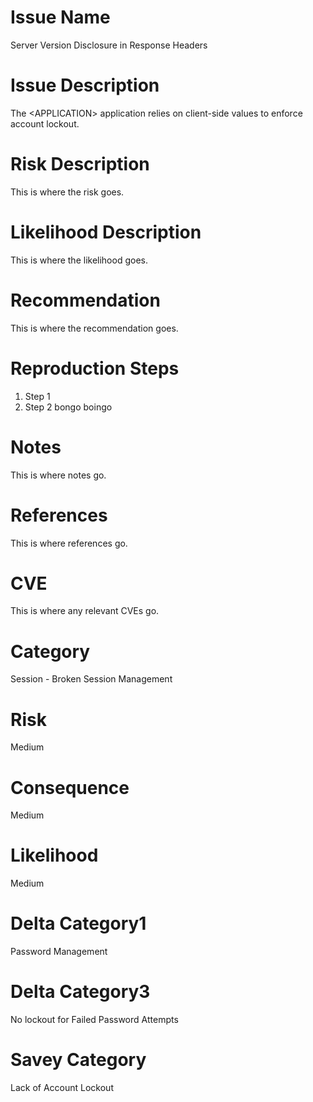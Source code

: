 # Issue Name

Server Version Disclosure in Response Headers

# Issue Description

The \<APPLICATION\> application relies on client-side values to enforce account lockout.

# Risk Description

This is where the risk goes.

# Likelihood Description

This is where the likelihood goes.

# Recommendation

This is where the recommendation goes.

# Reproduction Steps

1. Step 1
2. Step 2 bongo boingo

# Notes

This is where notes go.

# References

This is where references go.

# CVE

This is where any relevant CVEs go.

# Category

Session - Broken Session Management

# Risk

Medium

# Consequence

Medium

# Likelihood

Medium

# Delta Category1

Password Management

# Delta Category3

No lockout for Failed Password Attempts

# Savey Category

Lack of Account Lockout
